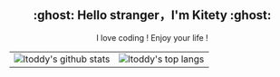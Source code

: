<h2 align="center">:ghost: Hello stranger，I'm Kitety :ghost:</h2>

<p align="center">I love coding ! Enjoy  your life !</p>


<table>
  <tr>
    <td><img src="https://github-readme-stats.vercel.app/api?username=kitety&show_icons=true&theme=Gradient" alt="ltoddy's github stats"></td>
    <td><img src="https://github-readme-stats.vercel.app/api/top-langs/?username=kitety&layout=compact&hide=HTML" alt="ltoddy's top langs"></td>
  </tr>
</table>
